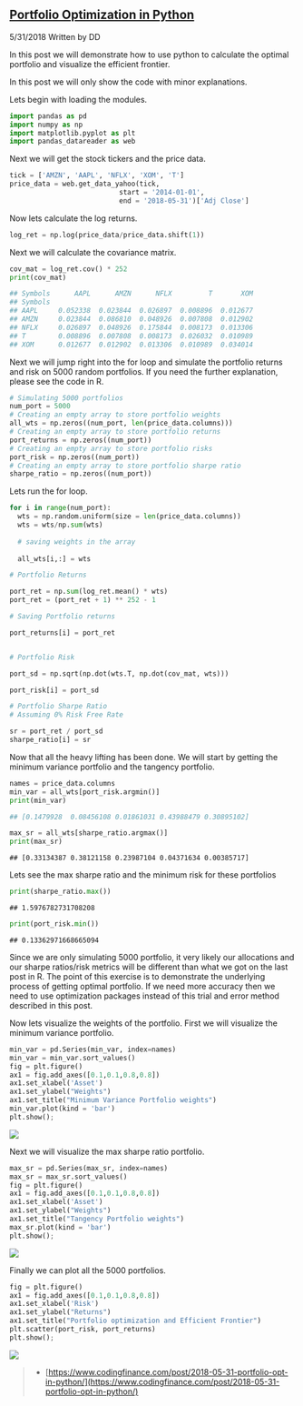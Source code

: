 ## [Portfolio Optimization in Python](https://www.codingfinance.com/post/2018-05-31-portfolio-opt-in-python/)

5/31/2018 Written by DD

In this post we will demonstrate how to use python to calculate the optimal portfolio and visualize the efficient frontier.

In this post we will only show the code with minor explanations.

Lets begin with loading the modules.

```py
import pandas as pd
import numpy as np
import matplotlib.pyplot as plt
import pandas_datareader as web
```

Next we will get the stock tickers and the price data.

```py
tick = ['AMZN', 'AAPL', 'NFLX', 'XOM', 'T']
price_data = web.get_data_yahoo(tick,
                           start = '2014-01-01',
                           end = '2018-05-31')['Adj Close']
```

Now lets calculate the log returns.

```py
log_ret = np.log(price_data/price_data.shift(1))
```

Next we will calculate the covariance matrix.

```py
cov_mat = log_ret.cov() * 252
print(cov_mat)
```

```py
## Symbols      AAPL      AMZN      NFLX         T       XOM
## Symbols                                                  
## AAPL     0.052338  0.023844  0.026897  0.008896  0.012677
## AMZN     0.023844  0.086810  0.048926  0.007808  0.012902
## NFLX     0.026897  0.048926  0.175844  0.008173  0.013306
## T        0.008896  0.007808  0.008173  0.026032  0.010989
## XOM      0.012677  0.012902  0.013306  0.010989  0.034014
```

Next we will jump right into the for loop and simulate the portfolio returns and risk on 5000 random portfolios. If you need the further explanation, please see the code in R.

```py
# Simulating 5000 portfolios
num_port = 5000
# Creating an empty array to store portfolio weights
all_wts = np.zeros((num_port, len(price_data.columns)))
# Creating an empty array to store portfolio returns
port_returns = np.zeros((num_port))
# Creating an empty array to store portfolio risks
port_risk = np.zeros((num_port))
# Creating an empty array to store portfolio sharpe ratio
sharpe_ratio = np.zeros((num_port))
```

Lets run the for loop.

```py
for i in range(num_port):
  wts = np.random.uniform(size = len(price_data.columns))
  wts = wts/np.sum(wts)
  
  # saving weights in the array
  
  all_wts[i,:] = wts
  ```
  ```py
  # Portfolio Returns
  
  port_ret = np.sum(log_ret.mean() * wts)
  port_ret = (port_ret + 1) ** 252 - 1
  ```
  ```py
  # Saving Portfolio returns
  
  port_returns[i] = port_ret
  ```
  ```py
  
  # Portfolio Risk
  
  port_sd = np.sqrt(np.dot(wts.T, np.dot(cov_mat, wts)))
  
  port_risk[i] = port_sd
 ```
 ```py
 # Portfolio Sharpe Ratio
 # Assuming 0% Risk Free Rate
 
 sr = port_ret / port_sd
 sharpe_ratio[i] = sr
```

Now that all the heavy lifting has been done. We will start by getting the minimum variance portfolio and the tangency portfolio.

```py
names = price_data.columns
min_var = all_wts[port_risk.argmin()]
print(min_var)
```

```py
## [0.1479928  0.08456108 0.01861031 0.43988479 0.30895102]
```

```py
max_sr = all_wts[sharpe_ratio.argmax()]
print(max_sr)
```

```
## [0.33134387 0.38121158 0.23987104 0.04371634 0.00385717]
```

Lets see the max sharpe ratio and the minimum risk for these portfolios

```py
print(sharpe_ratio.max())
```

```
## 1.5976782731708208
```

```py
print(port_risk.min())
```

```
## 0.13362971668665094
```

Since we are only simulating 5000 portfolio, it very likely our allocations and our sharpe ratios/risk metrics will be different than what we got on the last post in R. The point of this exercise is to demonstrate the underlying process of getting optimal portfolio. If we need more accuracy then we need to use optimization packages instead of this trial and error method described in this post.

Now lets visualize the weights of the portfolio. First we will visualize the minimum variance portfolio.

```py
min_var = pd.Series(min_var, index=names)
min_var = min_var.sort_values()
fig = plt.figure()
ax1 = fig.add_axes([0.1,0.1,0.8,0.8])
ax1.set_xlabel('Asset')
ax1.set_ylabel("Weights")
ax1.set_title("Minimum Variance Portfolio weights")
min_var.plot(kind = 'bar')
plt.show();
```

![](https://www.codingfinance.com/post/2018-05-31-portfolio-opt-in-Python_files/figure-html/unnamed-chunk-10-1.png)

Next we will visualize the max sharpe ratio portfolio.

```py
max_sr = pd.Series(max_sr, index=names)
max_sr = max_sr.sort_values()
fig = plt.figure()
ax1 = fig.add_axes([0.1,0.1,0.8,0.8])
ax1.set_xlabel('Asset')
ax1.set_ylabel("Weights")
ax1.set_title("Tangency Portfolio weights")
max_sr.plot(kind = 'bar')
plt.show();
```

![](https://www.codingfinance.com/post/2018-05-31-portfolio-opt-in-Python_files/figure-html/unnamed-chunk-11-1.png)

Finally we can plot all the 5000 portfolios.

```py
fig = plt.figure()
ax1 = fig.add_axes([0.1,0.1,0.8,0.8])
ax1.set_xlabel('Risk')
ax1.set_ylabel("Returns")
ax1.set_title("Portfolio optimization and Efficient Frontier")
plt.scatter(port_risk, port_returns)
plt.show();
```

![](https://www.codingfinance.com/post/2018-05-31-portfolio-opt-in-Python_files/figure-html/unnamed-chunk-12-1.png)


> - [https://www.codingfinance.com/post/2018-05-31-portfolio-opt-in-python/](https://www.codingfinance.com/post/2018-05-31-portfolio-opt-in-python/)
<!--stackedit_data:
eyJoaXN0b3J5IjpbLTIwNzI3NjkzOTQsLTEwMjUwNDEyNjNdfQ
==
-->